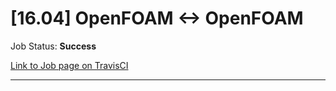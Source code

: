 # [16.04] OpenFOAM <-> OpenFOAM

Job Status: **Success**

[Link to Job page on TravisCI](https://travis-ci.org/precice/systemtests/jobs/641751201)

---